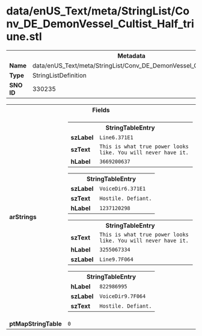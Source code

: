 <h1>data/enUS_Text/meta/StringList/Conv_DE_DemonVessel_Cultist_Half_triune.stl</h1><table><tr><th colspan="100%">Metadata</th></tr><tr><td><b>Name</b></td><td>data/enUS_Text/meta/StringList/Conv_DE_DemonVessel_Cultist_Half_triune.stl</td></tr><tr><td><b>Type</b></td><td>StringListDefinition</td></tr><tr><td><b>SNO ID</b></td><td>330235</td></tr></table>

<table><tr><th colspan="100%">Fields</th></tr><tr><td><b>arStrings</b></td><td><table><tr><th colspan="100%">StringTableEntry</th></tr><tr><td><b>szLabel</b></td><td><code>Line6.371E1</code></td></tr><tr><td><b>szText</b></td><td><code>This is what true power looks like. You will never have it.</code></td></tr><tr><td><b>hLabel</b></td><td><code>3669200637</code></td></tr></table>


<table><tr><th colspan="100%">StringTableEntry</th></tr><tr><td><b>szLabel</b></td><td><code>VoiceDir6.371E1</code></td></tr><tr><td><b>szText</b></td><td><code>Hostile. Defiant.</code></td></tr><tr><td><b>hLabel</b></td><td><code>1237120298</code></td></tr></table>


<table><tr><th colspan="100%">StringTableEntry</th></tr><tr><td><b>szText</b></td><td><code>This is what true power looks like. You will never have it.</code></td></tr><tr><td><b>hLabel</b></td><td><code>3255067334</code></td></tr><tr><td><b>szLabel</b></td><td><code>Line9.7F064</code></td></tr></table>


<table><tr><th colspan="100%">StringTableEntry</th></tr><tr><td><b>hLabel</b></td><td><code>822986995</code></td></tr><tr><td><b>szLabel</b></td><td><code>VoiceDir9.7F064</code></td></tr><tr><td><b>szText</b></td><td><code>Hostile. Defiant.</code></td></tr></table>


</td></tr><tr><td><b>ptMapStringTable</b></td><td><code>0</code></td></tr></table>

